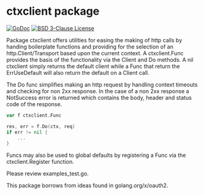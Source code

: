 # ctxclient package

[![GoDoc](https://img.shields.io/badge/godoc-reference-blue.svg)](https://godoc.org/github.com/ICGGroup/ctxclient)
[![BSD 3-Clause License](https://img.shields.io/badge/license-bsd%203--clause-blue.svg)](https://github.com/ICGGroup/ctxclient/blob/master/LICENSE)

Package ctxclient offers utilities for easing the making of http calls by handing boilerplate functions
and providing for the selection of an http.Client/Transport based upon the current context.  A ctxclient.Func
provides the basis of the functionality via the Client and Do methods.  A nil ctxclient simply returns the default
client while a Func that return the ErrUseDefault will also return the default on a Client call.

The Do func simplifies making an http request by handling context timeouts and checking for non 2xx response.  In the
case of a non 2xx response a NotSuccess error is returned which contains the body, header and status code of the response.

```go
var f ctxclient.Func

res, err = f.Do(ctx, req)
if err != nil {
    ...
}
```

Funcs may also be used to global defaults by registering a Func via the ctxclient.Register function.

Please review examples_test.go.

This package borrows from ideas found in
golang.org/x/oauth2.

